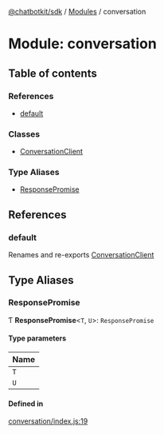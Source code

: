 [@chatbotkit/sdk](../README.md) / [Modules](../modules.md) / conversation

# Module: conversation

## Table of contents

### References

- [default](conversation.md#default)

### Classes

- [ConversationClient](../classes/conversation.ConversationClient.md)

### Type Aliases

- [ResponsePromise](conversation.md#responsepromise)

## References

### default

Renames and re-exports [ConversationClient](../classes/conversation.ConversationClient.md)

## Type Aliases

### ResponsePromise

Ƭ **ResponsePromise**\<`T`, `U`\>: `ResponsePromise`

#### Type parameters

| Name |
| :------ |
| `T` |
| `U` |

#### Defined in

[conversation/index.js:19](https://github.com/chatbotkit/node-sdk/blob/ae269f9/packages/sdk/src/conversation/index.js#L19)
